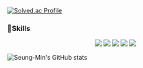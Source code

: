 
[![Solved.ac Profile](http://mazassumnida.wtf/api/v2/generate_badge?boj=dolkuji1)](https://solved.ac/dolkuji1/)
###  :muscle:Skills

<p align ="center">
<img src="https://img.shields.io/badge/HTML5-E34F26?style=flat-square&logo=HTML5&logoColor=white" />
<img src="https://img.shields.io/badge/CSS3-1572B6?style=flat-square&logo=CSS3&logoColor=white" />
<img src="https://img.shields.io/badge/JavaScript-F7DF1E?style=flat-square&logo=JavaScript&logoColor=white" />
<img src="https://img.shields.io/badge/C-A8B9CC?style=flat-square&logo=C&logoColor=white" />
<img src="https://img.shields.io/badge/C++-00599C?style=flat-square&logo=C++&logoColor=white" />
 

![Seung-Min's GitHub stats](https://github-readme-stats.vercel.app/api?username=Seung-Min&show_icons=true&theme=radical)
 
 
